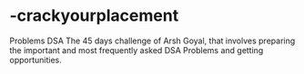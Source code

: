 # -crackyourplacement
Problems DSA
The 45 days challenge of Arsh Goyal, that involves preparing the important and most frequently asked DSA Problems and getting opportunities.
